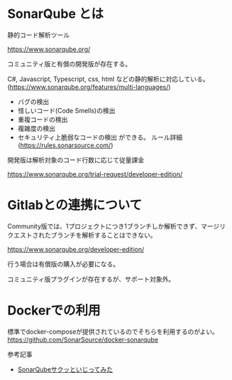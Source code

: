 # SonarQube とは

静的コード解析ツール

https://www.sonarqube.org/

コミュニティ版と有償の開発版が存在する。

C#, Javascript, Typescript, css, html などの静的解析に対応している。(https://www.sonarqube.org/features/multi-languages/)

- バグの検出
- 怪しいコード(Code Smells)の検出
- 重複コードの検出
- 複雑度の検出
- セキュリティ上脆弱なコードの検出
ができる。
ルール詳細(https://rules.sonarsource.com/)

開発版は解析対象のコード行数に応じて従量課金

https://www.sonarqube.org/trial-request/developer-edition/

# Gitlabとの連携について
Community版では、1プロジェクトにつき1ブランチしか解析できず、マージリクエストされたブランチを解析することはできない。

https://www.sonarqube.org/developer-edition/

行う場合は有償版の購入が必要になる。

コミュニティ版プラグインが存在するが、サポート対象外。

# Dockerでの利用

標準でdocker-composeが提供されているのでそちらを利用するのがよい。
https://github.com/SonarSource/docker-sonarqube

参考記事
- [SonarQubeサクッといじってみた](https://qiita.com/yasumon/items/52702df02aaf6201bf30)
